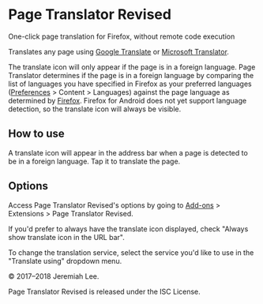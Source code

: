 # Page Translator Revised

One-click page translation for Firefox, without remote code execution

Translates any page using [Google Translate](https://translate.google.com/manager/website/) or [Microsoft Translator](https://msdn.microsoft.com/en-us/library/mt146808.aspx).

The translate icon will only appear if the page is in a foreign language. Page Translator determines if the page is in a foreign language by comparing the list of languages you have specified in Firefox as your preferred languages (<a href="about:preferences#content">Preferences</a> > Content > Languages) against the page language as determined by <a href="https://developer.mozilla.org/en-US/Add-ons/WebExtensions/API/tabs/detectLanguage">Firefox</a>. Firefox for Android does not yet support language detection, so the translate icon will always be visible.

## How to use

A translate icon will appear in the address bar when a page is detected to be in a foreign language. Tap it to translate the page.

## Options

Access Page Translator Revised's options by going to <a href="about:addons">Add-ons</a> > Extensions > Page Translator Revised.

If you'd prefer to always have the translate icon displayed, check "Always show translate icon in the URL bar".

To change the translation service, select the service you'd like to use in the "Translate using" dropdown menu.


© 2017–2018 Jeremiah Lee. 

Page Translator Revised is released under the ISC License.
